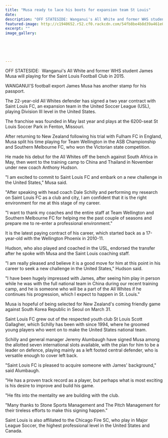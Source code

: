 ```yaml
---
title: "Musa ready to lace his boots for expansion team St Louis"
date: 
description: "OFF STATESIDE: Wanganui's All White and former WHS student James Musa will playing for the Saint Louis Football Club in 2015, from the Wanganui Chronicle article 3/3/15..."
featured-image: http://c1940652.r52.cf0.rackcdn.com/54fb8be4b8d39a461e000018/James-Musa,-Saint-Louis-Football-Club.jpg
excerpt: ""
image_gallery:
    
    
    
    
    
---
```


<p>OFF STATESIDE: &nbsp;Wanganui's All White and former WHS student&nbsp;James Musa will playing for the Saint Louis Football Club in 2015.</p>
<p>WANGANUI'S football export James Musa has another stamp for his passport.</p>
<p>The 22-year-old All Whites defender has signed a two year contract with Saint Louis FC, an expansion team in the United Soccer League (USL), playing Division III level in the United States.</p>
<p>The franchise was founded in May last year and plays at the 6200-seat St Louis Soccer Park in Fenton, Missouri.</p>
<p>After returning to New Zealand following his trial with Fulham FC in England, Musa split his time playing for Team Wellington in the ASB Championship and Southern Melbourne FC, who won the Victorian state competition.</p>
<p>He made his debut for the All Whites off the bench against South Africa in May, then went to the training camp to China and Thailand in November under new coach Anthony Hudson.</p>
<p>"I am excited to commit to Saint Louis FC and embark on a new challenge in the United States," Musa said.</p>
<p>"After speaking with head coach Dale Schilly and performing my research on Saint Louis FC as a club and city, I am confident that it is the right environment for me at this stage of my career.</p>
<p>"I want to thank my coaches and the entire staff at Team Wellington and Southern Melbourne FC for helping me the past couple of seasons and prepare me to re-enter a professional environment."</p>
<p>It is the latest paying contract of his career, which started back as a 17-year-old with the Wellington Phoenix in 2010-11.</p>
<p>Hudson, who also played and coached in the USL, endorsed the transfer after he spoke with Musa and the Saint Louis coaching staff.</p>
<p>"I am really pleased and believe it is a good move for him at this point in his career to seek a new challenge in the United States," Hudson said.</p>
<p>"I have been hugely impressed with James, after seeing him play in person while he was with the full national team in China during our recent training camp, and he is someone who will be a part of the All Whites if he continues his progression, which I expect to happen in St. Louis."</p>
<p>Musa is hopeful of being selected for New Zealand's coming friendly game against South Korea Republic in Seoul on March 31.</p>
<p>Saint Louis FC grew out of the respected youth club St Louis Scott Gallagher, which Schilly has been with since 1994, where he groomed young players who went on to make the United States national team.</p>
<p>Schilly and general manager Jeremy Alumbaugh have signed Musa among the allotted seven international slots available, with the plan for him to be a leader on defence, playing mainly as a left footed central defender, who is versatile enough to cover left back.</p>
<p>"Saint Louis FC is pleased to acquire someone with James' background," said Alumbaugh.</p>
<p>"He has a proven track record as a player, but perhaps what is most exciting is his desire to improve and build his game.</p>
<p>"He fits into the mentality we are building with the club.</p>
<p>"Many thanks to Stone Sports Management and The Pitch Management for their tireless efforts to make this signing happen."</p>
<p>Saint Louis is also affiliated to the Chicago Fire SC, who play in Major League Soccer, the highest professional level in the United States and Canada.</p>

